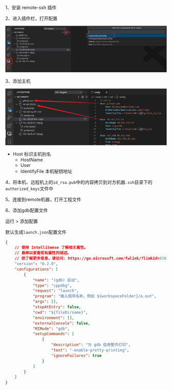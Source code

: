 

1、安装 remote-ssh 插件

2、进入插件栏，打开配置

![image-20220512102548169](vscode%E8%BF%9C%E7%A8%8B%E7%BC%96%E8%BE%91%E3%80%81%E8%B0%83%E8%AF%95.assets/image-20220512102548169.png)

3、添加主机

![image-20220512103147653](vscode%E8%BF%9C%E7%A8%8B%E7%BC%96%E8%BE%91%E3%80%81%E8%B0%83%E8%AF%95.assets/image-20220512103147653.png)

- Host 标识主机别名
  - HostName
  - User
  - IdentifyFile 本机秘钥地址



4、将本机、远程机上的`id_rsa.pub`中的内容拷贝到对方机器`.ssh`目录下的`authorized_keys`文件中



5、连接到remote机器，打开工程文件



6、添加gdb配置文件

运行 > 添加配置

默认生成`launch.json`配置文件

```json
{
    // 使用 IntelliSense 了解相关属性。 
    // 悬停以查看现有属性的描述。
    // 欲了解更多信息，请访问: https://go.microsoft.com/fwlink/?linkid=830387
    "version": "0.2.0",
    "configurations": [
        {
            "name": "(gdb) 启动",
            "type": "cppdbg",
            "request": "launch",
            "program": "输入程序名称，例如 ${workspaceFolder}/a.out",
            "args": [],
            "stopAtEntry": false,
            "cwd": "${fileDirname}",
            "environment": [],
            "externalConsole": false,
            "MIMode": "gdb",
            "setupCommands": [
                {
                    "description": "为 gdb 启用整齐打印",
                    "text": "-enable-pretty-printing",
                    "ignoreFailures": true
                }
            ]
        }
    ]
}
```



